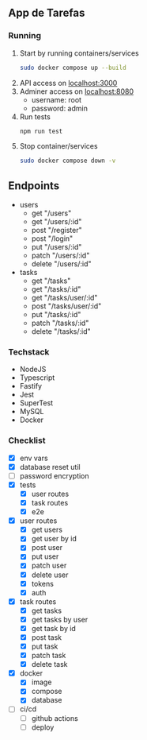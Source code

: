 ## App de Tarefas

### Running
1. Start by running containers/services
   ```bash
   sudo docker compose up --build
   ```
2. API access on [localhost:3000](http://localhost:3000)
3. Adminer access on [localhost:8080](http://localhost:8080)
   - username: root
   - password: admin
4. Run tests
   ```bash
   npm run test
   ```
5. Stop container/services
   ```bash
   sudo docker compose down -v
   ```

## Endpoints
- users
   - get "/users"
   - get "/users/:id"
   - post "/register"
   - post "/login"
   - put "/users/:id"
   - patch "/users/:id"
   - delete "/users/:id"
- tasks
   - get "/tasks"
   - get "/tasks/:id"
   - get "/tasks/user/:id"
   - post "/tasks/user/:id"
   - put "/tasks/:id"
   - patch "/tasks/:id"
   - delete "/tasks/:id"


### Techstack
- NodeJS
- Typescript
- Fastify
- Jest
- SuperTest
- MySQL
- Docker

### Checklist
- [x] env vars
- [x] database reset util
- [ ] password encryption
- [x] tests
   - [x] user routes
   - [x] task routes
   - [x] e2e 
- [x] user routes
   - [x] get users
   - [x] get user by id
   - [x] post user
   - [x] put user
   - [x] patch user
   - [x] delete user
   - [x] tokens
   - [x] auth
- [x] task routes
   - [x] get tasks
   - [x] get tasks by user
   - [x] get task by id
   - [x] post task
   - [x] put task
   - [x] patch task
   - [x] delete task
- [x] docker
   - [x] image
   - [x] compose
   - [x] database
- [ ] ci/cd
   - [ ] github actions
   - [ ] deploy